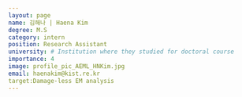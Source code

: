 ```yaml
---
layout: page
name: 김해나 | Haena Kim
degree: M.S
category: intern
position: Research Assistant
university: # Institution where they studied for doctoral course
importance: 4
image: profile_pic_AEML_HNKim.jpg
email: haenakim@kist.re.kr
target:Damage-less EM analysis
---
```

